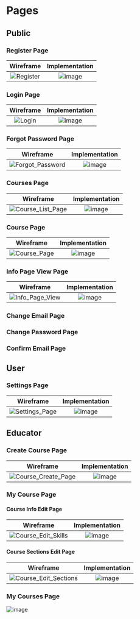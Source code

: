 # Pages
## Public
### Register Page
Wireframe                  |  Implementation
:-------------------------:|:-------------------------:
![Register](https://github.com/Nadegamra/STPP/assets/63640402/f61f6ec2-a56f-40eb-8ee7-ba43acc098e3) | ![image](https://github.com/Nadegamra/STPP/assets/63640402/6b50a2e9-597c-46a2-aeea-954254a1de7a) 
### Login Page
Wireframe                  |  Implementation
:-------------------------:|:-------------------------:
![Login](https://github.com/Nadegamra/STPP/assets/63640402/d048df8f-f873-4d64-860a-0d1ea1e97110) | ![image](https://github.com/Nadegamra/STPP/assets/63640402/3b9448dd-b9bf-4e15-9257-2e426b14e944)
### Forgot Password Page 
Wireframe                  |  Implementation
:-------------------------:|:-------------------------:
![Forgot_Password](https://github.com/Nadegamra/STPP/assets/63640402/adfad688-a372-40a3-85d6-cad3662a50fa) | ![image](https://github.com/Nadegamra/STPP/assets/63640402/2bd9e4b1-9975-4f5b-b5a6-9ccbfdb79f5b)
### Courses Page
Wireframe                  |  Implementation
:-------------------------:|:-------------------------:
![Course_List_Page](https://github.com/Nadegamra/STPP/assets/63640402/d5697c9b-19b0-4b82-8e4d-44a8e36bc929) | ![image](https://github.com/Nadegamra/STPP/assets/63640402/e64f8a96-6397-4667-a4a8-b5b17cad4d94)
### Course Page
Wireframe                  |  Implementation
:-------------------------:|:-------------------------:
![Course_Page](https://github.com/Nadegamra/STPP/assets/63640402/4104e372-c16d-41e8-9f03-a3532fba60e0) | ![image](https://github.com/Nadegamra/STPP/assets/63640402/1b51a94d-8e67-4160-b9dd-4a41c69e4bb6)
### Info Page View Page
Wireframe                  |  Implementation
:-------------------------:|:-------------------------:
![Info_Page_View](https://github.com/Nadegamra/STPP/assets/63640402/fd175521-8894-44f9-b9ad-35fb1d2abd97) | ![image](https://github.com/Nadegamra/STPP/assets/63640402/042368dc-9a5c-40d8-800f-45af0aa824f2)
### Change Email Page
### Change Password Page
### Confirm Email Page
## User
### Settings Page
Wireframe                  |  Implementation
:-------------------------:|:-------------------------:
![Settings_Page](https://github.com/Nadegamra/STPP/assets/63640402/e74bd219-4716-4c59-8aeb-fe6e41ae23f4) | ![image](https://github.com/Nadegamra/STPP/assets/63640402/090284b8-9455-4b4d-92d1-332a4d37a736)
## Educator
### Create Course Page
Wireframe                  |  Implementation
:-------------------------:|:-------------------------:
![Course_Create_Page](https://github.com/Nadegamra/STPP/assets/63640402/fa470e42-36e5-42c4-8fa5-4f2ad1bde9b9) | ![image](https://github.com/Nadegamra/STPP/assets/63640402/17f0901e-d5b6-4d9e-81c1-3cd5cba933d6)
### My Course Page
#### Course Info Edit Page
Wireframe                  |  Implementation
:-------------------------:|:-------------------------:
![Course_Edit_Skills](https://github.com/Nadegamra/STPP/assets/63640402/0cc3155a-6a39-49e2-ba51-4f0ad60860a5) | ![image](https://github.com/Nadegamra/STPP/assets/63640402/9171bba9-3412-4f43-82f3-ab921bfd5bb0)
#### Course Sections Edit Page
Wireframe                  |  Implementation
:-------------------------:|:-------------------------:
![Course_Edit_Sections](https://github.com/Nadegamra/STPP/assets/63640402/c8a31103-04f1-4462-8475-185d0b8fcf6a) | ![image](https://github.com/Nadegamra/STPP/assets/63640402/492031d7-26b5-409f-a65d-8698a1cabbc3)
### My Courses Page
![image](https://github.com/Nadegamra/STPP/assets/63640402/ddb78252-be38-4ffa-8768-49d42f320802)
